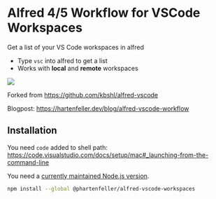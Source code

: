 # Alfred 4/5 Workflow for VSCode Workspaces

Get a list of your VS Code workspaces in alfred

- Type `vsc` into alfred to get a list
- Works with **local** and **remote** workspaces

![](assets/workflow-usage.png)

Forked from https://github.com/kbshl/alfred-vscode

Blogpost: https://hartenfeller.dev/blog/alfred-vscode-workflow

## Installation

You need `code` added to shell path: https://code.visualstudio.com/docs/setup/mac#_launching-from-the-command-line

You need a [currently maintained Node.js version](https://nodejs.org/en/about/previous-releases).

```bash
npm install --global @phartenfeller/alfred-vscode-workspaces
```
